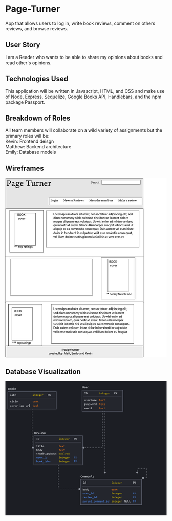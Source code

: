 # Page-Turner
App that allows users to log in, write book reviews, comment on others reviews, and browse reviews. 

## User Story

I am a Reader who wants to be able to share my opinions about books and read other's opinions.

## Technologies Used

This application will be written in Javascript, HTML, and CSS and make use of Node, Express, Sequelize, Google Books API, Handlebars, and the npm package Passport. 

## Breakdown of Roles
All team members will collaborate on a wild variety of assignments but the primary roles will be:  
Kevin: Frontend deisgn  
Matthew: Backend architecture  
Emily: Database models 


## Wireframes  
![page turner](assets/home.jpg)

## Database Visualization  
![image of database](assets/schema-visualization.PNG)